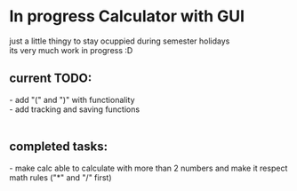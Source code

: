 <H1>In progress Calculator with GUI </H1>
just a little thingy to stay ocuppied during semester holidays <br>
its very much work in progress :D <br>
<h2>current TODO: </h2>
- add "(" and ")" with functionality <br>
- add tracking and saving functions <br>
<br>
<h2>completed tasks: </h2>
- make calc able to calculate with more than 2 numbers and make it respect math rules ("*" and "/" first) <br>
